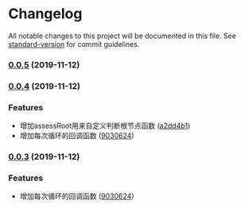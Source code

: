 # Changelog

All notable changes to this project will be documented in this file. See [standard-version](https://github.com/conventional-changelog/standard-version) for commit guidelines.

### [0.0.5](https://github.com/any86/arr2tree/compare/v0.0.4...v0.0.5) (2019-11-12)

### [0.0.4](https://github.com/any86/arr2tree/compare/v0.0.2...v0.0.4) (2019-11-12)


### Features

* 增加assessRoot用来自定义判断根节点函数 ([a2dd4b1](https://github.com/any86/arr2tree/commit/a2dd4b1930e6b021c21405149491546891829db1))
* 增加每次循环的回调函数 ([9030624](https://github.com/any86/arr2tree/commit/9030624923fb018976763dfea3b82942219f320e))

### [0.0.3](https://github.com/any86/arr2tree/compare/v0.0.2...v0.0.3) (2019-11-12)


### Features

* 增加每次循环的回调函数 ([9030624](https://github.com/any86/arr2tree/commit/9030624923fb018976763dfea3b82942219f320e))
